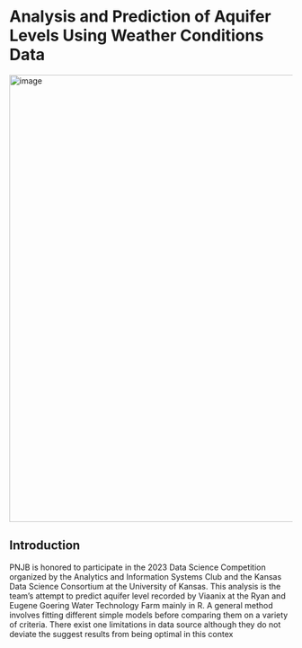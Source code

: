<h1>Analysis and Prediction of Aquifer Levels Using Weather Conditions Data</h1>
<img width="1418" height="796" alt="image" src="https://github.com/user-attachments/assets/e43b4d01-9657-4e4a-a3d4-e0b863e73097" />

<h2>Introduction</h2>
PNJB is honored to participate in the 2023 Data Science Competition organized by the Analytics and Information Systems Club and the Kansas Data Science Consortium at the University of Kansas.
This analysis is the team’s attempt to predict aquifer level recorded by Viaanix at the Ryan and Eugene Goering Water Technology Farm mainly in R. A general method involves fitting different simple models before comparing them on a variety of criteria. There exist one limitations in data source although they do not deviate the suggest results from being optimal in this contex
